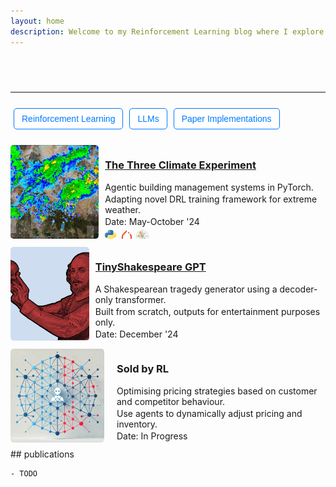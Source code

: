 ```yaml
---
layout: home
description: Welcome to my Reinforcement Learning blog where I explore RL concepts, projects, and insights to connect with top RL labs in London.
---
```


<style>
/* Add the CSS for the typing animation */
@keyframes typing {
    from { width: 0; }
    to { width: 100%; }
}

@keyframes blink-caret {
    from, to { border-color: transparent; }
    50% { border-color: black; }
}

.typing-animation {
    font-size: 24px;
    white-space: nowrap;
    overflow: hidden;
    border-right: 3px solid;
    width: 0;
    animation: typing 6s steps(50, end), blink-caret .75s step-end infinite;
    animation-fill-mode: forwards; /* Ensure the animation stays at the end state */
    margin: 20px auto;
    display: inline-block;
}

/* Add styles for the filter input */
.filter-input {
    margin: 20px 0;
    padding: 10px;
    font-size: 16px;
}

/* Add styles for the filter icons */
.filter-icon {
    cursor: pointer;
    margin: 5px;
    font-size: 24px; /* Adjust size as needed */
    color: #007bff; /* Change color as needed */
}

/* Add styles for the filter button bar */
.filter-button-bar {
    display: flex;
    flex-wrap: wrap;
    margin: 20px 0;
}

.filter-button {
    cursor: pointer;
    margin: 5px;
    padding: 8px 12px;
    font-size: 14px; /* Smaller font size */
    color: #007bff; /* Text color */
    background-color: white; /* Button color */
    border: 1px solid #007bff;
    border-radius: 5px; /* Rounded corners */
    transition: background-color 0.3s;
}

.filter-button.selected {
    background-color: #0056b3; /* Darker shade for selected state */
    color: white;
}

.filter-button:hover {
    background-color: #0056b3; /* Darker shade on hover */
    color: white;
}

/* Add styles for the contribution list */
#contribution-list {
    list-style-type: none; /* Remove default list styling */
    padding: 0; /* Remove padding from the list */
    margin: 0; /* Remove margin from the list */
}



.contribution-image {
    width: 150px; /* Set a fixed width for images */
    height: 150px; /* Set a fixed height for images */
    object-fit: cover; /* Maintain aspect ratio and cover the area */
    margin-right: 10px; /* Space between image and text */
    border-radius: 5px; /* Optional: rounded corners for images */
    padding: 0; /* Remove padding from images */
}

.contribution-item {
    display: flex; /* Use flexbox for alignment */
    align-items: flex-start; /* Align items at the start */
    margin-bottom: 10px; /* Space between items */
}

.project-details {
    margin-left: 10px; /* Add space between image and text */
    flex-grow: 1; /* Allow text to take available space */
    max-height: 150px; /* Set a maximum height for the text container */
    overflow: hidden; /* Hide overflow text */
}

.project-details p {
    margin: 2px 0; /* Reduce margin for the description */
    overflow: hidden; /* Prevent overflow */
    text-overflow: ellipsis; /* Add ellipsis for overflow text */
    display: -webkit-box; /* Use a box layout */
    -webkit-box-orient: vertical; /* Set orientation to vertical */
    -webkit-line-clamp: 3; /* Limit to 3 lines */
}

.project-details .project-date {
    margin: 5px 0; /* Reduce margin for the date */
}

.project-details .like-button {
    margin-top: 5px; /* Add a small margin for the like button */
}
/* Add styles for small icons */
.small-icon {
    width: 20px; /* Set a fixed width for small icons */
    height: 20px; /* Set a fixed height for small icons */
    margin-right: 5px; /* Space between icon and text */
    vertical-align: middle; /* Align icon with text */
}

.icon-list {
    display: flex;
    flex-direction: row;
    align-items: center;
    margin-top: 5px;
}

/* Media query for mobile devices */
@media (max-width: 600px) {
    .contribution-image {
        width: 100px; /* Smaller width for mobile */
        height: 100px; /* Smaller height for mobile */
    }

    .project-details p {
            margin: 2px 0; /* Reduce margin for the description */
    overflow: hidden; /* Prevent overflow */
    text-overflow: ellipsis; /* Add ellipsis for overflow text */
    display: -webkit-box; /* Use a box layout */
        -webkit-box-orient: vertical; /* Set orientation to vertical */
        -webkit-line-clamp: 3; /* Limit to 3 lines */
        overflow: hidden; /* Prevent overflow */
    }
}

</style>
<div class="typing-animation" id="typing-text"></div> <!-- Add the typing animation -->
<script>
    // Function to handle typing animation
    function typeText(text, duration) {
        document.getElementById("typing-text").textContent = text;
        document.querySelector('.typing-animation').style.borderRight = '3px solid'; // Reset caret
        setTimeout(function() {
            document.querySelector('.typing-animation').style.borderRight = 'none';
        }, duration); // Match the duration of the typing animation
    }
    var text1 = "welcome to my journal...";
    typeText(text1, 4000); // Duration for the first text
    // Execute the second text after the first one completes
    setTimeout(function() {
        var text2 = "some thoughts, some projects.";
        typeText(text2, 4000); // Duration for the second text
    }, 4000); // Match the duration of the first text
</script>

<hr>
<!-- Filter Button Bar -->
<div class="filter-button-bar">
    <button class="filter-button" onclick="toggleFilter(this, 'Reinforcement Learning')">Reinforcement Learning</button>
    <button class="filter-button" onclick="toggleFilter(this, 'LLMs')">LLMs</button>
    <button class="filter-button" onclick="toggleFilter(this, 'Paper Implementations')">Paper Implementations</button>

</div>
<ul id="contribution-list">
    <li data-tags="Reinforcement Learning, Paper Implementations" class="contribution-item">
        <a href="projects/three_climate_experiment.html">
            <img src="assets/images/weather.jpg" alt="The Three Climate Experiment" class="contribution-image"> <!-- Image for the project -->
        </a>
        <div class="project-details">
            <h3><a href="projects/three_climate_experiment.html">The Three Climate Experiment</a></h3> <!-- Title -->
            <p>Agentic building management systems in PyTorch.</p> <!-- Short description -->
            <p>Adapting novel DRL training framework for extreme weather.</p> <!-- Short description -->
            <span class="project-date">Date: May-October '24</span> <!-- Date placeholder -->
            <div class="icon-list">
                <img src="assets/icons/Python-logo-notext.svg" class="small-icon" alt="Python">
                <img src="assets/icons/pytorch-svgrepo-com.svg" class="small-icon" alt="PyTorch"> 
                <img src="assets/icons/Matplotlib_icon.svg" class="small-icon" alt="Matplotlib"> 
            </div>
        </div>
    </li>
        <li data-tags="LLMs, Paper Implementations" class="contribution-item">
        <a href="projects/silly-shakespeare">
            <img src="assets/images/shakes.png" alt="TinyShakespeare" class="contribution-image"> <!-- Image for the project -->
        </a>
        <div class="project-details">
            <h3><a href="projects/silly-shakespeare">TinyShakespeare GPT</a></h3> <!-- Title -->
            <p>A Shakespearean tragedy generator using a decoder-only transformer.</p>
            <p>Built from scratch, outputs for entertainment purposes only.</p> 
            <span class="project-date">Date: December '24</span> <!-- Date placeholder -->
            <div class="icon-list">
                <img src="assets/icons/Python-logo-notext.svg" class="small-icon" alt="Python">
                <img src="assets/icons/pytorch-svgrepo-com.svg" class="small-icon" alt="PyTorch"> 
            </div>
        </div>
    </li>
    <li data-tags="Reinforcement Learning" class="contribution-item">
        <img src="assets/images/market.png" alt="Sold by RL" class="contribution-image"> <!-- Image for the project -->
        <div class="project-details">
            <h3>Sold by RL</h3> <!-- Title -->
            <p>Optimising pricing strategies based on customer and competitor behaviour.</p> <!-- Short description -->
            <p>Use agents to dynamically adjust pricing and inventory.</p> <!-- Short description -->
            <span class="project-date">Date: In Progress</span> <!-- Date placeholder -->
            <div class="icon-list">
                <img src="assets/icons/Python-logo-notext.svg" class="small-icon" alt="Python">
                <img src="assets/icons/pytorch-svgrepo-com.svg" class="small-icon" alt="PyTorch"> 
            </div>
        </div>
    </li>

    
</ul>
## publications

```
- TODO
```

<script>
    var selectedTags = [];

    function toggleFilter(button, tag) {
        button.classList.toggle('selected'); // Toggle selected class
        if (selectedTags.includes(tag)) {
            selectedTags = selectedTags.filter(t => t !== tag); // Remove tag if already selected
        } else {
            selectedTags.push(tag); // Add tag if not selected
        }
        filterContributions();
    }

    function filterContributions() {
        var list = document.getElementById("contribution-list");
        var items = list.getElementsByTagName("li");

        for (var i = 0; i < items.length; i++) {
            var tags = items[i].getAttribute("data-tags").toLowerCase();
            if (selectedTags.length === 0 || selectedTags.some(tag => tags.includes(tag.toLowerCase()))) {
                items[i].style.display = ""; // Show item
            } else {
                items[i].style.display = "none"; // Hide item
            }
        }
    }
</script>
